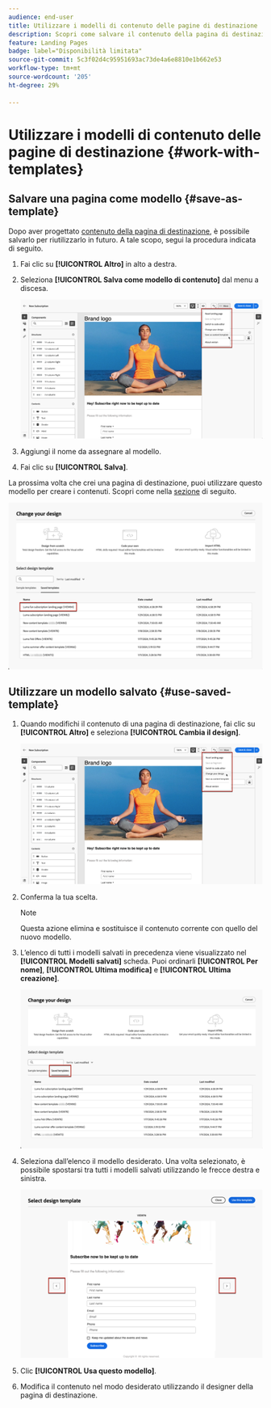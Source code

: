 ```yaml
---
audience: end-user
title: Utilizzare i modelli di contenuto delle pagine di destinazione
description: Scopri come salvare il contenuto della pagina di destinazione come modello di progettazione e riutilizzarlo nel web di Campaign
feature: Landing Pages
badge: label="Disponibilità limitata"
source-git-commit: 5c3f02d4c95951693ac73de4a6e8810e1b662e53
workflow-type: tm+mt
source-wordcount: '205'
ht-degree: 29%

---
```


# Utilizzare i modelli di contenuto delle pagine di destinazione {#work-with-templates}

## Salvare una pagina come modello {#save-as-template}

Dopo aver progettato [contenuto della pagina di destinazione](lp-content.md), è possibile salvarlo per riutilizzarlo in futuro. A tale scopo, segui la procedura indicata di seguito.

1. Fai clic su **[!UICONTROL Altro]** in alto a destra.

1. Seleziona **[!UICONTROL Salva come modello di contenuto]** dal menu a discesa.

   ![](assets/lp-save-as-template.png)

1. Aggiungi il nome da assegnare al modello.

1. Fai clic su **[!UICONTROL Salva]**.

La prossima volta che crei una pagina di destinazione, puoi utilizzare questo modello per creare i contenuti. Scopri come nella [sezione](#use-saved-template) di seguito.

![](assets/lp-saved-template.png)

## Utilizzare un modello salvato {#use-saved-template}

<!--Not for GA?-->

1. Quando modifichi il contenuto di una pagina di destinazione, fai clic su **[!UICONTROL Altro]** e seleziona **[!UICONTROL Cambia il design]**.

   ![](assets/lp-change-your-design.png)

1. Conferma la tua scelta.

   >[!NOTE]
   >
   >Questa azione elimina e sostituisce il contenuto corrente con quello del nuovo modello.

1. L’elenco di tutti i modelli salvati in precedenza viene visualizzato nel **[!UICONTROL Modelli salvati]** scheda. Puoi ordinarli **[!UICONTROL Per nome]**, **[!UICONTROL Ultima modifica]** e **[!UICONTROL Ultima creazione]**.

   ![](assets/lp-saved-templates.png)

1. Seleziona dall’elenco il modello desiderato. Una volta selezionato, è possibile spostarsi tra tutti i modelli salvati utilizzando le frecce destra e sinistra.

   ![](assets/lp-select-saved-template.png)

1. Clic **[!UICONTROL Usa questo modello]**.

1. Modifica il contenuto nel modo desiderato utilizzando il designer della pagina di destinazione.

<!--Primary page templates and subpage templates are managed separately, meaning that you cannot use a primary page template to create a subpage, and vice versa. TBC in Web user interface-->
